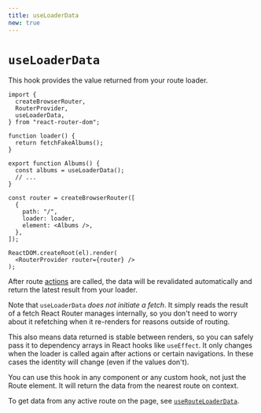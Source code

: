 ```yaml
---
title: useLoaderData
new: true
---
```


# `useLoaderData`

This hook provides the value returned from your route loader.

```tsx lines=[4,12]
import {
  createBrowserRouter,
  RouterProvider,
  useLoaderData,
} from "react-router-dom";

function loader() {
  return fetchFakeAlbums();
}

export function Albums() {
  const albums = useLoaderData();
  // ...
}

const router = createBrowserRouter([
  {
    path: "/",
    loader: loader,
    element: <Albums />,
  },
]);

ReactDOM.createRoot(el).render(
  <RouterProvider router={router} />
);
```

After route [actions][actions] are called, the data will be revalidated automatically and return the latest result from your loader.

Note that `useLoaderData` _does not initiate a fetch_. It simply reads the result of a fetch React Router manages internally, so you don't need to worry about it refetching when it re-renders for reasons outside of routing.

This also means data returned is stable between renders, so you can safely pass it to dependency arrays in React hooks like `useEffect`. It only changes when the loader is called again after actions or certain navigations. In these cases the identity will change (even if the values don't).

You can use this hook in any component or any custom hook, not just the Route element. It will return the data from the nearest route on context.

To get data from any active route on the page, see [`useRouteLoaderData`][routeloaderdata].

[actions]: ../components/route.md#action
[routeloaderdata]: ./use-route-loader-data.md
